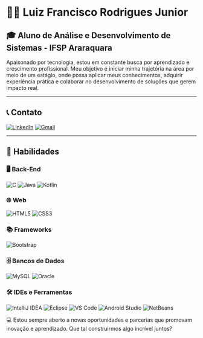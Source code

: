 # 👨‍💻 Luiz Francisco Rodrigues Junior

## 🎓 Aluno de Análise e Desenvolvimento de Sistemas - IFSP Araraquara

Apaixonado por tecnologia, estou em constante busca por aprendizado e crescimento profissional. Meu objetivo é iniciar minha trajetória na área por meio de um estágio, onde possa aplicar meus conhecimentos, adquirir experiência prática e colaborar no desenvolvimento de soluções que gerem impacto real.

---

## 📞 Contato

[![LinkedIn](https://img.shields.io/badge/LinkedIn-0077B5?style=for-the-badge&logo=linkedin&logoColor=white)](https://www.linkedin.com/in/luiz-francisco-rodrigues-junior-a36711265/)
[![Gmail](https://img.shields.io/badge/Gmail-D14836?style=for-the-badge&logo=gmail&logoColor=white)](mailto:luizfrancisco12@gmail.com)

---

## 🚀 Habilidades

### 🖥️ Back-End

![C](https://img.shields.io/badge/C-00599C?style=for-the-badge&logo=c&logoColor=white)
![Java](https://img.shields.io/badge/Java-ED8B00?style=for-the-badge&logo=openjdk&logoColor=white)
![Kotlin](https://img.shields.io/badge/Kotlin-B125EA?style=for-the-badge&logo=kotlin&logoColor=white)

### 🌐 Web

![HTML5](https://img.shields.io/badge/HTML5-E34F26?style=for-the-badge&logo=html5&logoColor=white)
![CSS3](https://img.shields.io/badge/CSS3-1572B6?style=for-the-badge&logo=css3&logoColor=white)

### 📚 Frameworks

![Bootstrap](https://img.shields.io/badge/Bootstrap-563D7C?style=for-the-badge&logo=bootstrap&logoColor=white)

### 🗄️ Bancos de Dados

![MySQL](https://img.shields.io/badge/MySQL-005C84?style=for-the-badge&logo=mysql&logoColor=white)
![Oracle](https://img.shields.io/badge/Oracle-F80000?style=for-the-badge&logo=oracle&logoColor=white)

### 🛠️ IDEs e Ferramentas

![IntelliJ IDEA](https://img.shields.io/badge/IntelliJ%20IDEA-000000?style=for-the-badge&logo=intellij-idea&logoColor=white)
![Eclipse](https://img.shields.io/badge/Eclipse-2C2255?style=for-the-badge&logo=eclipse&logoColor=white)
![VS Code](https://img.shields.io/badge/VSCode-007ACC?style=for-the-badge&logo=visual-studio-code&logoColor=white)
![Android Studio](https://img.shields.io/badge/Android_Studio-3DDC84?style=for-the-badge&logo=android-studio&logoColor=white)
![NetBeans](https://img.shields.io/badge/NetBeans-1B6AC6?style=for-the-badge&logo=apache-netbeans-ide&logoColor=white)

💻 Estou sempre aberto a novas oportunidades e parcerias que promovam inovação e aprendizado. Que tal construirmos algo incrível juntos?
